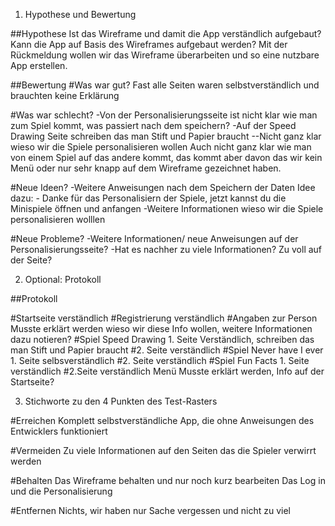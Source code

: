 1. Hypothese und Bewertung

##Hypothese
Ist das Wireframe und damit die App verständlich aufgebaut? 
Kann die App auf Basis des Wireframes aufgebaut werden?
Mit der Rückmeldung wollen wir das Wireframe überarbeiten und so eine nutzbare App erstellen.

##Bewertung
#Was war gut?
Fast alle Seiten waren selbstverständlich und brauchten keine Erklärung

#Was war schlecht?
-Von der Personalisierungsseite ist nicht klar wie man zum Spiel kommt, was passiert nach dem speichern?
-Auf der Speed Drawing Seite schreiben das man Stift und Papier braucht
--Nicht ganz klar wieso wir die Spiele personalisieren wollen
Auch nicht ganz klar wie man von einem Spiel auf das andere kommt, das kommt aber davon das wir kein Menü oder nur sehr knapp auf dem Wireframe gezeichnet haben.

#Neue Ideen?
-Weitere Anweisungen nach dem Speichern der Daten
Idee dazu: - Danke für das Personalisiern der Spiele, jetzt kannst du die Minispiele öffnen und anfangen
-Weitere Informationen wieso wir die Spiele personalisieren wolllen


#Neue Probleme? 
-Weitere Informationen/ neue Anweisungen auf der Personalisierungsseite?
-Hat es nachher zu viele Informationen? Zu voll auf der Seite?

2. Optional: Protokoll

##Protokoll

#Startseite	      verständlich
#Registrierung	   verständlich
#Angaben zur Person	 Musste erklärt werden wieso wir diese Info wollen, weitere Informationen dazu notieren?
#Spiel Speed Drawing 1. Seite	Verständlich, schreiben das man Stift und Papier braucht
#2. Seite	verständlich
#Spiel Never have I ever 1. Seite	selbsverständlich
#2. Seite	    verständlich
#Spiel Fun Facts 1. Seite	verständlich
#2.Seite	verständlich
Menü 	Musste erklärt werden, Info auf der Startseite?

3. Stichworte zu den 4 Punkten des Test-Rasters

#Erreichen
Komplett selbstverständliche App, die ohne Anweisungen des Entwicklers funktioniert


#Vermeiden
Zu viele Informationen auf den Seiten das die Spieler verwirrt werden

#Behalten
Das Wireframe behalten und nur noch kurz bearbeiten
Das Log in und die Personalisierung


#Entfernen
Nichts, wir haben nur Sache vergessen und nicht zu viel
